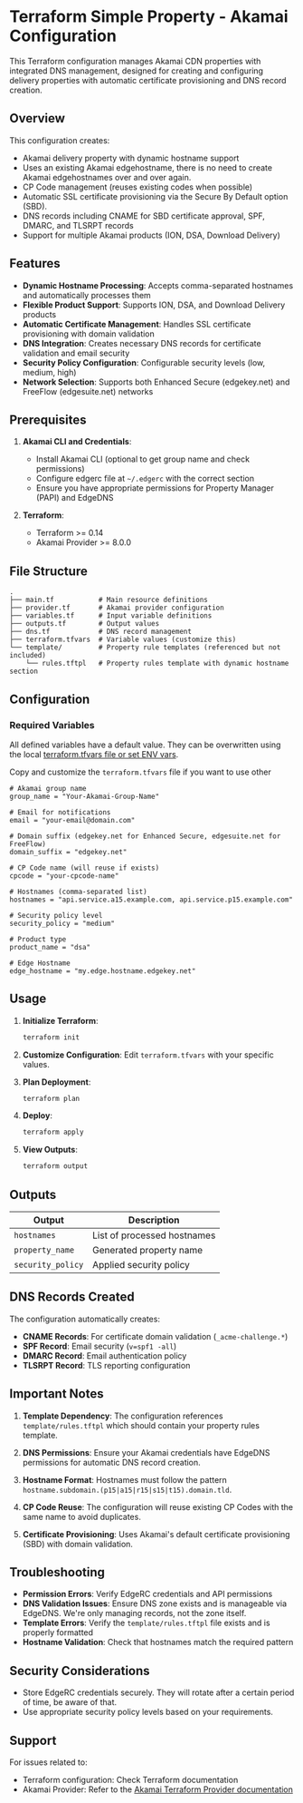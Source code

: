 # Terraform Simple Property - Akamai Configuration

This Terraform configuration manages Akamai CDN properties with integrated DNS management, designed for creating and configuring delivery properties with automatic certificate provisioning and DNS record creation.

## Overview

This configuration creates:

- Akamai delivery property with dynamic hostname support
- Uses an existing Akamai edgehostname, there is no need to create Akamai edgehostnames over and over again.
- CP Code management (reuses existing codes when possible)
- Automatic SSL certificate provisioning via the Secure By Default option (SBD).
- DNS records including CNAME for SBD certificate approval, SPF, DMARC, and TLSRPT records
- Support for multiple Akamai products (ION, DSA, Download Delivery)

## Features

- **Dynamic Hostname Processing**: Accepts comma-separated hostnames and automatically processes them
- **Flexible Product Support**: Supports ION, DSA, and Download Delivery products
- **Automatic Certificate Management**: Handles SSL certificate provisioning with domain validation
- **DNS Integration**: Creates necessary DNS records for certificate validation and email security
- **Security Policy Configuration**: Configurable security levels (low, medium, high)
- **Network Selection**: Supports both Enhanced Secure (edgekey.net) and FreeFlow (edgesuite.net) networks

## Prerequisites

1. **Akamai CLI and Credentials**:

   - Install Akamai CLI (optional to get group name and check permissions)
   - Configure edgerc file at `~/.edgerc` with the correct section
   - Ensure you have appropriate permissions for Property Manager (PAPI) and EdgeDNS

2. **Terraform**:
   - Terraform >= 0.14
   - Akamai Provider >= 8.0.0

## File Structure

```
.
├── main.tf           # Main resource definitions
├── provider.tf       # Akamai provider configuration
├── variables.tf      # Input variable definitions
├── outputs.tf        # Output values
├── dns.tf            # DNS record management
├── terraform.tfvars  # Variable values (customize this)
└── template/         # Property rule templates (referenced but not included)
    └── rules.tftpl   # Property rules template with dynamic hostname section
```

## Configuration

### Required Variables

All defined variables have a default value. They can be overwritten using the local [terraform.tfvars file or set ENV vars](https://developer.hashicorp.com/terraform/language/values/variables#environment-variables).

Copy and customize the `terraform.tfvars` file if you want to use other

```hcl
# Akamai group name
group_name = "Your-Akamai-Group-Name"

# Email for notifications
email = "your-email@domain.com"

# Domain suffix (edgekey.net for Enhanced Secure, edgesuite.net for FreeFlow)
domain_suffix = "edgekey.net"

# CP Code name (will reuse if exists)
cpcode = "your-cpcode-name"

# Hostnames (comma-separated list)
hostnames = "api.service.a15.example.com, api.service.p15.example.com"

# Security policy level
security_policy = "medium"

# Product type
product_name = "dsa"

# Edge Hostname
edge_hostname = "my.edge.hostname.edgekey.net"
```

## Usage

1. **Initialize Terraform**:

   ```bash
   terraform init
   ```

2. **Customize Configuration**:
   Edit `terraform.tfvars` with your specific values.

3. **Plan Deployment**:

   ```bash
   terraform plan
   ```

4. **Deploy**:

   ```bash
   terraform apply
   ```

5. **View Outputs**:
   ```bash
   terraform output
   ```

## Outputs

| Output            | Description                 |
| ----------------- | --------------------------- |
| `hostnames`       | List of processed hostnames |
| `property_name`   | Generated property name     |
| `security_policy` | Applied security policy     |

## DNS Records Created

The configuration automatically creates:

- **CNAME Records**: For certificate domain validation (`_acme-challenge.*`)
- **SPF Record**: Email security (`v=spf1 -all`)
- **DMARC Record**: Email authentication policy
- **TLSRPT Record**: TLS reporting configuration

## Important Notes

1. **Template Dependency**: The configuration references `template/rules.tftpl` which should contain your property rules template.

2. **DNS Permissions**: Ensure your Akamai credentials have EdgeDNS permissions for automatic DNS record creation.

3. **Hostname Format**: Hostnames must follow the pattern `hostname.subdomain.(p15|a15|r15|s15|t15).domain.tld`.

4. **CP Code Reuse**: The configuration will reuse existing CP Codes with the same name to avoid duplicates.

5. **Certificate Provisioning**: Uses Akamai's default certificate provisioning (SBD) with domain validation.

## Troubleshooting

- **Permission Errors**: Verify EdgeRC credentials and API permissions
- **DNS Validation Issues**: Ensure DNS zone exists and is manageable via EdgeDNS. We're only managing records, not the zone itself.
- **Template Errors**: Verify the `template/rules.tftpl` file exists and is properly formatted
- **Hostname Validation**: Check that hostnames match the required pattern

## Security Considerations

- Store EdgeRC credentials securely. They will rotate after a certain period of time, be aware of that.
- Use appropriate security policy levels based on your requirements.

## Support

For issues related to:

- Terraform configuration: Check Terraform documentation
- Akamai Provider: Refer to the [Akamai Terraform Provider documentation](https://registry.terraform.io/providers/akamai/akamai/latest/docs)
